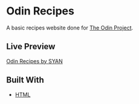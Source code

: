 # Odin Recipes

A basic recipes website done for [The Odin Project](https://www.theodinproject.com/lessons/foundations-recipes).

## Live Preview
[Odin Recipes by SYAN](https://s-y-a-n.github.io/odin-recipes/)

## Built With

* [HTML](https://developer.mozilla.org/en-US/docs/Web/HTML)